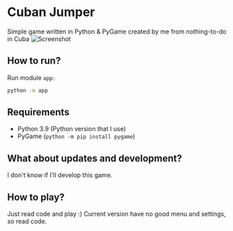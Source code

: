 # Cuban Jumper
Simple game written in Python & PyGame created by me from nothing-to-do in Cuba
![Screenshot](https://github.com/liferooter/cubanjumper/raw/master/screenshot.png)

## How to run?
Run module `app`:
```bash
python -m app
```

## Requirements
- Python 3.9 (Python version that I use)
- PyGame (`python -m pip install pygame`)

## What about updates and development?

I don't know if I'll develop this game.

## How to play?

Just read code and play :)
Current version have no good menu and settings, so read code.
